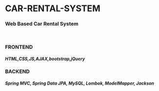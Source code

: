 
# CAR-RENTAL-SYSTEM
<h3>Web Based Car Rental System </h3><br>
       <h3> FRONTEND </h3>   <h5>HTML,CSS,JS,AJAX,bootstrap,jQuery</h5>
       <h3> BACKEND  </h3>      <h5> Spring MVC, Spring Data JPA, MySQL, Lombok, ModelMapper, Jackson</h5><br>
       
        

